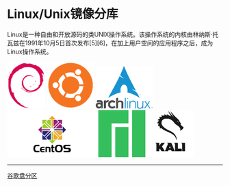 <html>
<head>
 <h1>Linux/Unix镜像分库</h1>   
 <p>Linux是一种自由和开放源码的类UNIX操作系统。该操作系统的内核由林纳斯·托瓦兹在1991年10月5日首次发布[5][6]，在加上用户空间的应用程序之后，成为Linux操作系统。</p>
 <img src="/img/debian.png" weigh="110" height="110">
 <img src="/img/ubuntu.png" weigh="110" height="110">
 <img src="/img/arch.png" weigh="110" height="100">
 <img src="/img/centos.png" weigh="110" height="110">
 <img src="/img/manjaro.png" weigh="110" height="110">
 <img src="/img/kali.jpg" weigh="110" height="110">
<hr>
<a href="https://drive.google.com/folderview?id=1-ezS24DRV4eBY8lseYcXfMS-ui0Za47-">谷歌盘分区</a>
</head>
</html>
